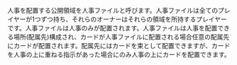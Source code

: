 人事を配置する公開領域を人事ファイルと呼びます。人事ファイルは全てのプレイヤーが1つずつ持ち、それらのオーナーはそれらの領域を所持するプレイヤーです。人事ファイルは人事のみが配置されます。人事ファイルは人事を配置できる場所(配属先)構成され、カードが人事ファイルに配置される場合任意の配属先にカードが配置されます。配属先にはカードを束として配置できますが、カードを人事の上に重ねる指示があった場合にのみ人事の上にカードを配置できます。
